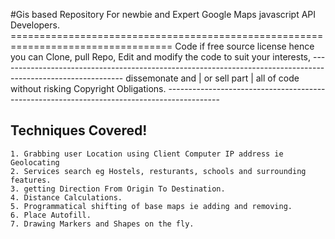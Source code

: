 #Gis based Repository For newbie and Expert Google Maps javascript API Developers.
	==================================================================================
	Code if free source license hence you can Clone, pull Repo, Edit and modify the code to suit your interests, 
	-------------------------------------------------------------------------------------------------------------
	dissemonate and | or sell part | all of code without risking Copyright Obligations.
	-------------------------------------------------------------------------------------------
	
## Techniques Covered!
	1. Grabbing user Location using Client Computer IP address ie Geolocating
	2. Services search eg Hostels, resturants, schools and surrounding features.
	3. getting Direction From Origin To Destination.
	4. Distance Calculations.
	5. Programmatical shifting of base maps ie adding and removing.
	6. Place Autofill.
	7. Drawing Markers and Shapes on the fly.
	
	